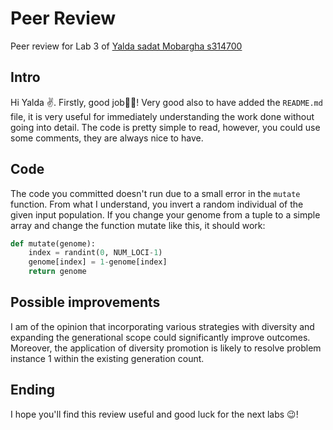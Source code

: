 # Peer Review
Peer review for Lab 3 of [Yalda sadat Mobargha s314700](https://github.com/YaldaMobargha/Computational-intelligence/tree/main/Labs/9)

## Intro
Hi Yalda ✌️.
Firstly, good job👍🏻! Very good also to have added the `README.md` file, it is very useful for immediately 
understanding the work done without going into detail.
The code is pretty simple to read, however, you could use some comments, they are always nice to have.

## Code
The code you committed doesn't run due to a small error in the `mutate` function. 
From what I understand, you invert a random individual of the given input population.
If you change your genome from a tuple to a simple array and change the function mutate like this, it should work:
```python
def mutate(genome):
    index = randint(0, NUM_LOCI-1)
    genome[index] = 1-genome[index]
    return genome
```

## Possible improvements
I am of the opinion that incorporating various strategies with diversity and expanding the generational scope could significantly improve outcomes. 
Moreover, the application of diversity promotion is likely to resolve problem instance 1 within the existing generation count.

## Ending
I hope you'll find this review useful and good luck for the next labs 😉!